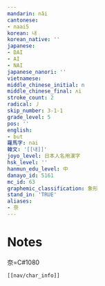 ```yaml
---
mandarin: nǎi
cantonese:
- naai5
korean: 내
korean_native: ''
japanese:
- DAI
- AI
- NAI
japanese_nanori: ''
vietnamese:
middle_chinese_initial: n
middle_chinese_final: ʌi
stroke_count: 2
radical: 丿
skip_number: 3-1-1
grade_level: 5
pos: ''
english:
- but
羅馬字: nai
韓文: '[[내]]'
joyo_level: 日本人名用漢字
hsk_level: ''
hanmun_edu_level: 中
danayo_id: 5161
mc_id: 63
graphemic_classification: 象形
stand_in: 'TRUE'
aliases:
- 奈
---
```


# Notes
奈=C#1080
```meta-bind-embed
[[nav/char_info]]
```
